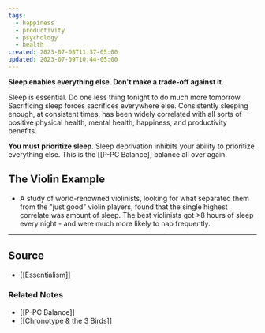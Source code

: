```yaml
---
tags:
  - happiness
  - productivity
  - psychology
  - health
created: 2023-07-08T11:37-05:00
updated: 2023-07-09T10:44-05:00
---
```

**Sleep enables everything else. Don't make a trade-off against it.**

Sleep is essential. Do one less thing tonight to do much more tomorrow. Sacrificing sleep forces sacrifices everywhere else. Consistently sleeping enough, at consistent times, has been widely correlated with all sorts of positive physical health, mental health, happiness, and productivity benefits.

**You must prioritize sleep**. Sleep deprivation inhibits your ability to prioritize everything else. This is the [[P-PC Balance]] balance all over again. 

## The Violin Example

- A study of world-renowned violinists, looking for what separated them from the "just good" violin players, found that the single highest correlate was amount of sleep. The best violinists got >8 hours of sleep every night - and were much more likely to nap frequently.

---

## Source
- [[Essentialism]]

### Related Notes
- [[P-PC Balance]]
- [[Chronotype & the 3 Birds]]